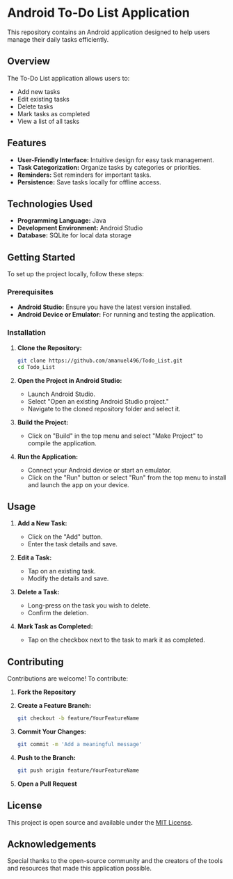 
# Android To-Do List Application

This repository contains an Android application designed to help users manage their daily tasks efficiently.

## Overview

The To-Do List application allows users to:

- Add new tasks
- Edit existing tasks
- Delete tasks
- Mark tasks as completed
- View a list of all tasks

## Features

- **User-Friendly Interface:** Intuitive design for easy task management.
- **Task Categorization:** Organize tasks by categories or priorities.
- **Reminders:** Set reminders for important tasks.
- **Persistence:** Save tasks locally for offline access.

## Technologies Used

- **Programming Language:** Java
- **Development Environment:** Android Studio
- **Database:** SQLite for local data storage

## Getting Started

To set up the project locally, follow these steps:

### Prerequisites

- **Android Studio:** Ensure you have the latest version installed.
- **Android Device or Emulator:** For running and testing the application.

### Installation

1. **Clone the Repository:**

   ```bash
   git clone https://github.com/amanuel496/Todo_List.git
   cd Todo_List
   ```

2. **Open the Project in Android Studio:**
   - Launch Android Studio.
   - Select "Open an existing Android Studio project."
   - Navigate to the cloned repository folder and select it.

3. **Build the Project:**
   - Click on "Build" in the top menu and select "Make Project" to compile the application.

4. **Run the Application:**
   - Connect your Android device or start an emulator.
   - Click on the "Run" button or select "Run" from the top menu to install and launch the app on your device.

## Usage

1. **Add a New Task:**
   - Click on the "Add" button.
   - Enter the task details and save.

2. **Edit a Task:**
   - Tap on an existing task.
   - Modify the details and save.

3. **Delete a Task:**
   - Long-press on the task you wish to delete.
   - Confirm the deletion.

4. **Mark Task as Completed:**
   - Tap on the checkbox next to the task to mark it as completed.

## Contributing

Contributions are welcome! To contribute:

1. **Fork the Repository**

2. **Create a Feature Branch:**

   ```bash
   git checkout -b feature/YourFeatureName
   ```

3. **Commit Your Changes:**

   ```bash
   git commit -m 'Add a meaningful message'
   ```

4. **Push to the Branch:**

   ```bash
   git push origin feature/YourFeatureName
   ```

5. **Open a Pull Request**

## License

This project is open source and available under the [MIT License](LICENSE).

## Acknowledgements

Special thanks to the open-source community and the creators of the tools and resources that made this application possible.
